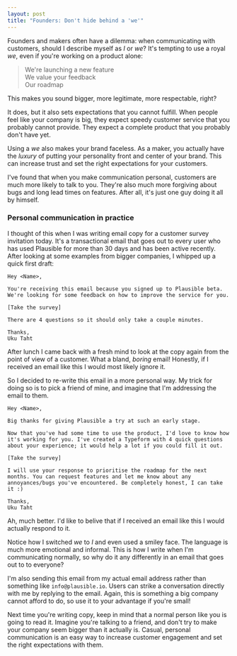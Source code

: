 ```yaml
---
layout: post
title: "Founders: Don't hide behind a 'we'"
---
```


Founders and makers often have a dilemma: when communicating with customers, should I describe myself
as _I_ or _we_? It's tempting to use a royal _we_, even if you're working on a product alone:

> We're launching a new feature<br />
> We value your feedback<br/>
> Our roadmap<br/>

This makes you sound bigger, more legitimate, more respectable, right?

It does, but it also sets expectations that you cannot fulfill. When people feel like your
company is big, they expect speedy customer service that you probably cannot provide.
They expect a complete product that you probably don't have yet.

Using a _we_ also makes your brand faceless. As a maker,
you actually have the _luxury_ of putting your personality
front and center of your brand. This can increase trust and set the right expectations for your customers.

I've found that when you make communication personal, customers are much more likely to talk to
you. They're also much more forgiving about bugs and long lead times on features.
After all, it's just one guy doing it all by himself.

### Personal communication in practice

I thought of this when I was writing email copy for a customer survey invitation today. It's a
transactional email that goes out to every user who has used Plausible for more than 30 days
and has been active recently. After looking at some examples from bigger companies,
I whipped up a quick first draft:

```
Hey <Name>,

You're receiving this email because you signed up to Plausible beta. We're looking for some feedback on how to improve the service for you.

[Take the survey]

There are 4 questions so it should only take a couple minutes.

Thanks,
Uku Taht
```

After lunch I came back with a fresh mind to look at the copy again from the point of view of a customer. What a bland, _boring_ email! Honestly,
if I received an email like this I would most likely ignore it.

So I decided to re-write this email in a more personal way. My trick for doing
so is to pick a friend of mine, and imagine that I'm addressing the email to them.
```
Hey <Name>,

Big thanks for giving Plausible a try at such an early stage.

Now that you've had some time to use the product, I'd love to know how it's working for you. I've created a Typeform with 4 quick questions about your experience; it would help a lot if you could fill it out.

[Take the survey]

I will use your response to prioritise the roadmap for the next months. You can request features and let me know about any annoyances/bugs you've encountered. Be completely honest, I can take it :)

Thanks,
Uku Taht
```

Ah, much better. I'd like to belive that if I received an email like this I would actually respond to it.

Notice how I switched _we_ to _I_ and even used a smiley face. The language is much more emotional and informal.
This is how I write when I'm communicating normally,
so why do it any differently in an email that goes out to to everyone?

I'm also sending this email from my actual email address rather than something like `info@plausible.io`.
Users can strike a conversation directly with me by replying to the email. Again,
this is something a big company cannot afford to do, so use it to your advantage if you're small!

Next time you're writing copy, keep in mind that a normal person like you is going to read it. Imagine you're talking to a friend,
and don't try to make your company seem bigger than it actually is. Casual, personal communication is an easy way to increase customer
engagement and set the right expectations with them.
